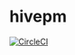 # hivepm

[![CircleCI](https://circleci.com/gh/smobleyii/hivepm/tree/master.svg?style=svg)](https://circleci.com/gh/smobleyii/hivepm/tree/master)
